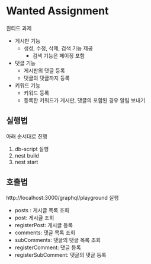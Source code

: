 # Wanted Assignment

원티드 과제

- 게시판 기능
  - 생성, 수정, 삭제, 검색 기능 제공
    - 검색 기능은 페이징 포함
- 댓글 기능
  - 게시판의 댓글 등록
  - 댓글의 댓글까지 등록
- 키워드 기능
  - 키워드 등록
  - 등록한 키워드가 게시판, 댓글의 포함된 경우 알림 보내기
  

## 실행법
아래 순서대로 진행
1. db-script 실행
2. nest build
3. nest start

## 호출법
http://localhost:3000/graphql/playground 실행

- posts : 게시글 목록 조회
- post: 게시글 조회
- registerPost: 게시글 등록
- comments: 댓글 목록 조회
- subComments: 댓글의 댓글 목록 조회
- registerComment: 댓글 등록
- registerSubComment: 댓글의 댓글 등록